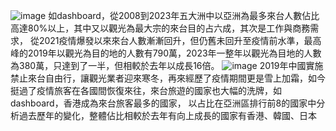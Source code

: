 ![image](https://github.com/yianli999/Analysis-of-tourists-arriving-in-Taiwan-from-2008-to-2023/assets/43664133/f697df38-35d9-4927-ab4f-0f3279ed4b57)
如dashboard，從2008到2023年五大洲中以亞洲為最多來台人數佔比高達80%以上，其中又以觀光為最大宗的來台目的占六成，其次是工作與商務需求，
從2021疫情爆發以來來台人數漸漸回升，但仍舊未回升至疫情前水準，最高峰的2019年以觀光為目的地的人數有790萬，2023年一整年以觀光為目地的人數為380萬，只達到了一半，但相較於去年以成長16倍。
![image](https://github.com/yianli999/Analysis-of-tourists-arriving-in-Taiwan-from-2008-to-2023/assets/43664133/c273243c-bda1-4d80-96bd-7087ca734542)
2019年中國實施禁止來台自由行，讓觀光業者迎來寒冬，再來經歷了疫情期間更是雪上加霜，如今挺過了疫情旅客在各國間恢復來往，來台旅遊的國家也大幅的洗牌，如dashboard，香港成為來台旅客最多的國家，
以占比在亞洲區排行前8的國家中分析過去歷年的變化，整體佔比相較於去年有向上成長的國家有香港、韓國、日本
